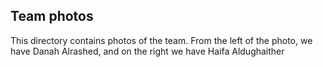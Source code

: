 ## Team photos

This directory contains photos of the team. From the left of the photo, we have Danah Alrashed, and on the right we have Haifa Aldughaither
